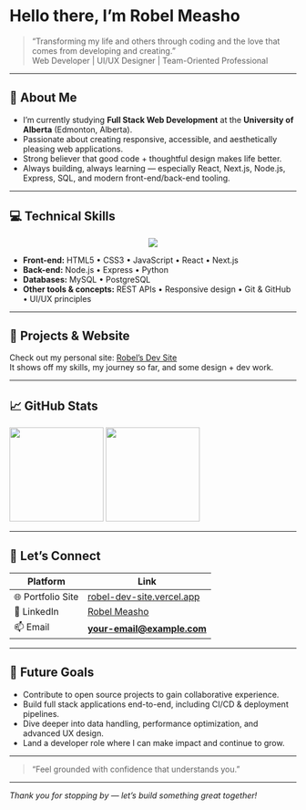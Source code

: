 # Hello there, I’m **Robel Measho**

> “Transforming my life and others through coding and the love that comes from developing and creating.”  
> Web Developer | UI/UX Designer | Team-Oriented Professional

---

## 🔭 About Me

- I’m currently studying **Full Stack Web Development** at the **University of Alberta** (Edmonton, Alberta).  
- Passionate about creating responsive, accessible, and aesthetically pleasing web applications.  
- Strong believer that good code + thoughtful design makes life better.  
- Always building, always learning — especially React, Next.js, Node.js, Express, SQL, and modern front-end/back-end tooling.

---

## 💻 Technical Skills

<p align="center">
  <img src="https://skillicons.dev/icons?i=html,css,js,react,nextjs,python,nodejs,express,mysql,postgres" />
</p>

- **Front-end:** HTML5 • CSS3 • JavaScript • React • Next.js  
- **Back-end:** Node.js • Express • Python  
- **Databases:** MySQL • PostgreSQL  
- **Other tools & concepts:** REST APIs • Responsive design • Git & GitHub • UI/UX principles

---

## 🚀 Projects & Website

Check out my personal site: [Robel’s Dev Site](https://robel-dev-site.vercel.app/)  
It shows off my skills, my journey so far, and some design + dev work.  

---

## 📈 GitHub Stats

<p>
  <img src="https://github-readme-stats.vercel.app/api?username=YOUR_GITHUB_USERNAME&show_icons=true&theme=radical" height="165" />
  <img src="https://github-readme-stats.vercel.app/api/top-langs/?username=YOUR_GITHUB_USERNAME&layout=compact&theme=radical" height="165" />
</p>

---

## 🤝 Let’s Connect

| Platform | Link |
|----------|------|
| 🌐 Portfolio Site | [robel-dev-site.vercel.app](https://robel-dev-site.vercel.app/) |
| 💼 LinkedIn | [Robel Measho](https://www.linkedin.com/in/robel-measho-2a7832341/) |
| 📫 Email | **your-email@example.com** |

---

## 🎯 Future Goals

- Contribute to open source projects to gain collaborative experience.  
- Build full stack applications end-to-end, including CI/CD & deployment pipelines.  
- Dive deeper into data handling, performance optimization, and advanced UX design.  
- Land a developer role where I can make impact and continue to grow.

---

> “Feel grounded with confidence that understands you.”  

---

*Thank you for stopping by — let’s build something great together!*  


